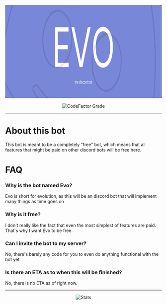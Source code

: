 <p align="center">
	<img src="https://raw.githubusercontent.com/chark1es/Evo/main/banner.png" height="300">
</p>

<div align="center">
<img alt="CodeFactor Grade" src="https://img.shields.io/codefactor/grade/github/chark1es/chark1es.org?style=for-the-badge">
</div>

---
# About this bot

This bot is meant to be a completely "free" bot, which means that all features that might be paid on other discord bots will be free here.


# FAQ

### Why is the bot named Evo?

Evo is short for evolution, as this will be an discord bot that will implement many things as time goes on

### Why is it free?

I don't really like the fact that even the most simplest of features are paid. That's why I want Evo to be free.

### Can I invite the bot to my server?

No, there's barely any code for you to even do anything functional with the bot yet

### Is there an ETA as to when this will be finished?

No, there is no ETA as of right now.



---
<div align="center">
<img alt="Stats" src="https://repobeats.axiom.co/api/embed/6eaf511255215d7b45c8ce1bd1a60b3beedc8ae0.svg">
</div>


